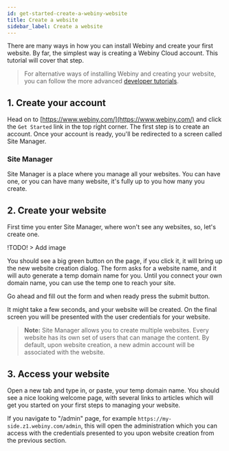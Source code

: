 ```yaml
---
id: get-started-create-a-webiny-website
title: Create a website
sidebar_label: Create a website
---
```


There are many ways in how you can install Webiny and create your first website. By far, the simplest way is creating a Webiny Cloud account. This tutorial will cover that step.

> For alternative ways of installing Webiny and creating your website, you can follow the more advanced [developer tutorials](/docs/developer-tutorials/local-setup).

## 1. Create your account

Head on to [https://www.webiny.com/](https://www.webiny.com/) and click the `Get Started` link in the top right corner.
The first step is to create an account. Once your account is ready, you'll be redirected to a screen called Site Manager.

### Site Manager

Site Manager is a place where you manage all your websites. You can have one, or you can have many website, it's fully up to you how many you create.

## 2. Create your website

First time you enter Site Manager, where won't see any websites, so, let's create one.

!TODO! > Add image

You should see a big green button on the page, if you click it, it will bring up the new website creation dialog. The form asks for a website name, and it will auto generate a temp domain name for you. Until you connect your own domain name, you can use the temp one to reach your site.

Go ahead and fill out the form and when ready press the submit button.

It might take a few seconds, and your website will be created. On the final screen you will be presented with the user credentials for your website.

> **Note:** Site Manager allows you to create multiple websites. Every website has its own set of users that can manage the content. By default, upon website creation, a new admin account will be associated with the website.

## 3. Access your website

Open a new tab and type in, or paste, your temp domain name. You should see a nice looking welcome page, with several links to articles which will get you started on your first steps to managing your website.

If you navigate to "/admin" page, for example `https://my-side.z1.webiny.com/admin`, this will open the administration which you can access with the credentials presented to you upon website creation from the previous section.
